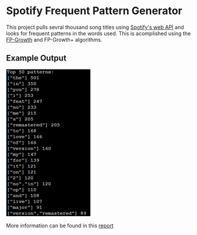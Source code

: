 # Spotify Frequent Pattern Generator 

This project pulls sevral thousand song titles using [Spotify's web API](https://developer.spotify.com/dashboard/ "Spotify Developers") and looks for frequent patterns in the words used. This is acomplished using the [FP-Growth](https://en.wikipedia.org/wiki/Association_rule_learning#FP-growth_algorithm) and FP-Growth+ algorithms. 

Example Output
---
![Example](FP_growth_example.PNG)


More information can be found in this [report](FPGrowth_report.pdf)
